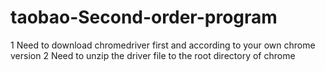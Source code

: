 # taobao-Second-order-program

1 Need to download chromedriver first and according to your own chrome version
2 Need to unzip the driver file to the root directory of chrome
